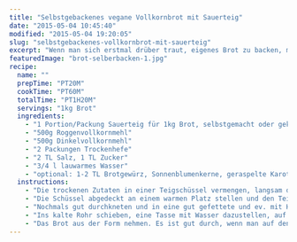 ```yaml
---
title: "Selbstgebackenes vegane Vollkornbrot mit Sauerteig"
date: "2015-05-04 10:45:40"
modified: "2015-05-04 19:20:05"
slug: "selbstgebackenes-vollkornbrot-mit-sauerteig"
excerpt: "Wenn man sich erstmal drüber traut, eigenes Brot zu backen, merkt man schnell, dass es weniger aufwendig ist als gedacht und noch dazu zahlt sich die Mühe aus, denn was schmeckt besser als frisches Brot?"
featuredImage: "brot-selberbacken-1.jpg"
recipe:
  name: ""
  prepTime: "PT20M"
  cookTime: "PT60M"
  totalTime: "PT1H20M"
  servings: "1kg Brot"
  ingredients:
    - "1 Portion/Packung Sauerteig für 1kg Brot, selbstgemacht oder gekauft"
    - "500g Roggenvollkornmehl"
    - "500g Dinkelvollkornmehl"
    - "2 Packungen Trockenhefe"
    - "2 TL Salz, 1 TL Zucker"
    - "3/4 l lauwarmes Wasser"
    - "optional: 1-2 TL Brotgewürz, Sonnenblumenkerne, geraspelte Karotten, Haferflocken,..."
  instructions:
    - "Die trockenen Zutaten in einer Teigschüssel vermengen, langsam das Wasser einkneten und für 8-10min gut weiterkneten bis sich der Teig von den Händen löst."
    - "Die Schüssel abgedeckt an einem warmen Platz stellen und den Teig für ca. 1h gehen lassen bis er sich verdoppelt hat."
    - "Nochmals gut durchkneten und in eine gut gefettete und ev. mit Haferflocken oder Sonnenblumenkernen ausgestreute Form füllen. Wieder gehen lassen bis sich der Teig verdoppelt hat."
    - "Ins kalte Rohr schieben, eine Tasse mit Wasser dazustellen, auf 200°C Ober-/Unterhitze einschalten und für 50-60min backen."
    - "Das Brot aus der Form nehmen. Es ist gut durch, wenn man auf den Boden klopft und es hohl klingt. Auf einem Gitter auskühlen lassen. In einem Brotsack oder in einem Geschirrtuch eingeschlagen lagern. Hält für ca. eine Woche."
---
```


